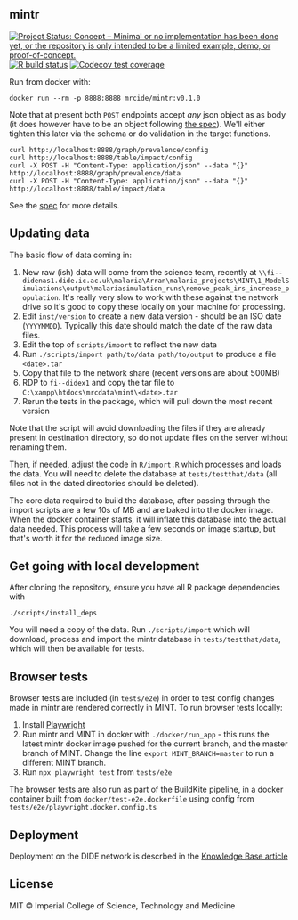 ## mintr

<!-- badges: start -->
[![Project Status: Concept – Minimal or no implementation has been done yet, or the repository is only intended to be a limited example, demo, or proof-of-concept.](https://www.repostatus.org/badges/latest/concept.svg)](https://www.repostatus.org/#concept)
[![R build status](https://github.com/mrc-ide/mintr/workflows/R-CMD-check/badge.svg)](https://github.com/mrc-ide/mintr/actions)
[![Codecov test coverage](https://codecov.io/gh/mrc-ide/mintr/branch/master/graph/badge.svg)](https://codecov.io/gh/mrc-ide/mintr?branch=master)
<!-- badges: end -->

Run from docker with:

```
docker run --rm -p 8888:8888 mrcide/mintr:v0.1.0
```

Note that at present both `POST` endpoints accept *any* json object as as body (it does however have to be an object following [the spec](inst/schema/Data.schema.json)).  We'll either tighten this later via the schema or do validation in the target functions.

```
curl http://localhost:8888/graph/prevalence/config
curl http://localhost:8888/table/impact/config
curl -X POST -H "Content-Type: application/json" --data "{}" http://localhost:8888/graph/prevalence/data
curl -X POST -H "Content-Type: application/json" --data "{}" http://localhost:8888/table/impact/data
```

See the [spec](inst/schema/spec.md) for more details.

## Updating data

The basic flow of data coming in:

1. New raw (ish) data will come from the science team, recently at `\\fi--didenas1.dide.ic.ac.uk\malaria\Arran\malaria_projects\MINT\1_ModelSimulations\output\malariasimulation_runs\remove_peak_irs_increase_population`. It's really very slow to work with these against the network drive so it's good to copy these locally on your machine for processing.
1. Edit `inst/version` to create a new data version - should be an ISO date (`YYYYMMDD`). Typically this date should match the date of the raw data files.
1. Edit the top of `scripts/import` to reflect the new data
1. Run `./scripts/import path/to/data path/to/output` to produce a file `<date>.tar`
1. Copy that file to the network share (recent versions are about 500MB)
1. RDP to `fi--didex1` and copy the tar file to `C:\xampp\htdocs\mrcdata\mint\<date>.tar`
1. Rerun the tests in the package, which will pull down the most recent version

Note that the script will avoid downloading the files if they are already present in destination directory, so do not update files on the server without renaming them.

Then, if needed, adjust the code in `R/import.R` which processes and loads the data. You will need to delete the database at `tests/testthat/data` (all files not in the dated directories should be deleted).

The core data required to build the database, after passing through the import scripts are a few 10s of MB and are baked into the docker image. When the docker container starts, it will inflate this database into the actual data needed. This process will take a few seconds on image startup, but that's worth it for the reduced image size.

## Get going with local development

After cloning the repository, ensure you have all R package dependencies with

```
./scripts/install_deps
```

You will need a copy of the data. Run `./scripts/import` which will download, process and import the mintr database in `tests/testthat/data`, which will then be available for tests.

## Browser tests

Browser tests are included (in `tests/e2e`) in order to test config changes made in mintr are rendered correctly in MINT. To run browser tests locally:
1. Install [Playwright](https://playwright.dev/docs/intro#installing-playwright)
2. Run mintr and MINT in docker with `./docker/run_app` - this runs the latest mintr docker image pushed for the current branch, and the master branch of MINT. Change the line `export MINT_BRANCH=master` to run a different MINT branch. 
3. Run `npx playwright test` from `tests/e2e`

The browser tests are also run as part of the BuildKite pipeline, in a docker container built from `docker/test-e2e.dockerfile` using config from `tests/e2e/playwright.docker.config.ts`


## Deployment

Deployment on the DIDE network is descrbed in the [Knowledge Base article](https://mrc-ide.myjetbrains.com/youtrack/articles/mrc-A-10/MINT---mintr#server)


## License

MIT © Imperial College of Science, Technology and Medicine
